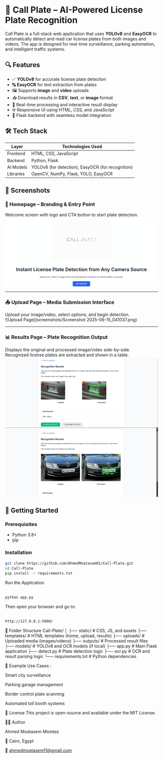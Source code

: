 # 🚗 Call Plate – AI-Powered License Plate Recognition

Call Plate is a full-stack web application that uses **YOLOv8** and **EasyOCR** to automatically detect and read car license plates from both images and videos. The app is designed for real-time surveillance, parking automation, and intelligent traffic systems.

## 🔍 Features

- ✅ **YOLOv8** for accurate license plate detection
- 🔠 **EasyOCR** for text extraction from plates
- 🖼️ Supports **image** and **video** uploads
- 📥 Download results in **CSV**, **text**, or **image** format
- 🧠 Real-time processing and interactive result display
- 🌐 Responsive UI using HTML, CSS, and JavaScript
- 🧪 Flask backend with seamless model integration

## 🛠️ Tech Stack

| Layer       | Technologies Used |
|-------------|-------------------|
| Frontend    | HTML, CSS, JavaScript |
| Backend     | Python, Flask |
| AI Models   | YOLOv8 (for detection), EasyOCR (for recognition) |
| Libraries   | OpenCV, NumPy, Flask, YOLO, EasyOCR |

## 📸 Screenshots

### 🏁 Homepage – Branding & Entry Point  
Welcome screen with logo and CTA button to start plate detection.  
![Homepage](screenshots/Screenshot_2025-06-15_041037.png)

---

### 📤 Upload Page – Media Submission Interface  
Upload your image/video, select options, and begin detection.  
![Upload Page](screenshots/Screenshot 2025-06-15_041037.png)

---

### 📊 Results Page – Plate Recognition Output  
Displays the original and processed image/video side-by-side.  
Recognized license plates are extracted and shown in a table.  
![Results Example 1](screenshots/Screenshot_2025-06-15_041259.png)  
![Results Example 2](screenshots/Screenshot_2025-06-15_041330.png)


## 🚀 Getting Started

### Prerequisites

- Python 3.8+
- pip

### Installation

```bash
git clone https://github.com/AhmedMoatasem01/Call-Plate.git
cd Call-Plate
pip install -r requirements.txt
```
Run the Application
```bash

python app.py
```

Then open your browser and go to:
```bash

http://127.0.0.1:5000/
```

📂 Folder Structure
Call-Plate/
│
├── static/              # CSS, JS, and assets
├── templates/           # HTML templates (home, upload, results)
├── uploads/             # Uploaded media (images/videos)
├── outputs/             # Processed result files
├── models/              # YOLOv8 and OCR models (if local)
├── app.py               # Main Flask application
├── detect.py            # Plate detection logic
├── ocr.py               # OCR and result parsing logic
└── requirements.txt     # Python dependencies

🧪 Example Use Cases : 

 Smart city surveillance
  
Parking garage management

Border control plate scanning

Automated toll booth systems

📄 License
This project is open-source and available under the MIT License.

👨‍💻 Author

Ahmed Moatasem Momtaz

📍 Cairo, Egypt

📧 ahmedmoatasem11@gmail.com


